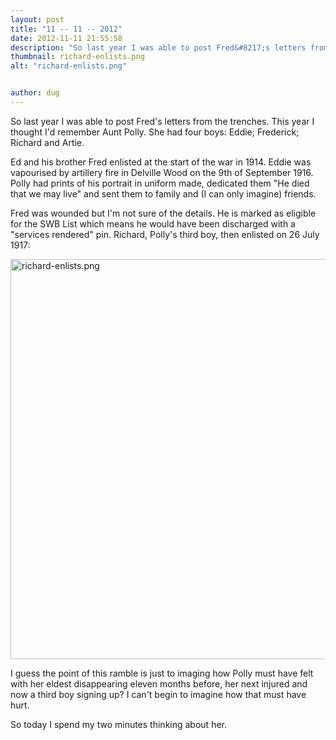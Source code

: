 ```yaml
---
layout: post
title: "11 -- 11 -- 2012"
date: 2012-11-11 21:55:58
description: "So last year I was able to post Fred&#8217;s letters from the trenches. This year I thought I&#8217;d remember Aunt Polly. She had four boys --  Eddie; Frederick; Richard and Artie. Ed and his brother Fred enlisted at the start of&#8230;"
thumbnail: richard-enlists.png
alt: "richard-enlists.png"


author: dug
---
```


<p>So last year I was able to post Fred's letters from the trenches. This year I thought I'd remember Aunt Polly. She had four boys: Eddie; Frederick; Richard and Artie.</p>

<p>Ed and his brother Fred enlisted at the start of the war in 1914. Eddie was vapourised by artillery fire in Delville Wood on the 9th of September 1916. Polly had prints of his portrait in uniform made, dedicated them "He died that we may live" and sent them to family and (I can only imagine) friends.</p>

<p>Fred was wounded but I'm not sure of the details. He is marked as eligible for the <span class="caps">SWB</span> List which means he would have been discharged with a "services rendered" pin. Richard, Polly's third boy, then enlisted on 26 July 1917:</p>

<p><a href="http://donkeyontheedge.com/assets_c/2012/11/richard-enlists-946.html" onclick="window.open('http://donkeyontheedge.com/assets_c/2012/11/richard-enlists-946.html','popup','width=969,height=1503,scrollbars=no,resizable=no,toolbar=no,directories=no,location=no,menubar=no,status=no,left=0,top=0'); return false"><img src="http://donkeyontheedge.com/assets_c/2012/11/richard-enlists-thumb-580x899-946.png" width="640" foo="899" alt="richard-enlists.png"  style="" /></a></p>

<p>I guess the point of this ramble is just to imaging how Polly must have felt with her eldest disappearing eleven months before, her next injured and now a third boy signing up? I can't begin to imagine how that must have hurt.</p>

<p>So today I spend my two minutes thinking about her.</p>
